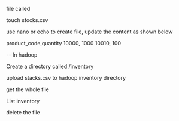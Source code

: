 file called 

touch stocks.csv

use nano or echo to  create file, update the content as shown below

product_code,quantity
10000, 1000
10010, 100


-- In hadoop

Create a directory called /inventory

upload stacks.csv to hadoop inventory directory

get the whole file 

List inventory 

delete the file
